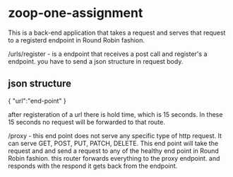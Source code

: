 # zoop-one-assignment

This is a back-end application that takes a request and serves that request to a registerd endpoint in Round Robin fashion. 

/urls/register - is a endpoint that receives a post call and register's a endpoint. you have to send a json structure in request body. 

json structure
--------------
{
    "url":"end-point"
}

after registeration of a url there is hold time, which is 15 seconds. In these 15 seconds no request will be forwarded to that route. 


 /proxy - this end point does not serve any specific type of http request. It can serve GET, POST, PUT, PATCH, DELETE. This end point will take the request and and send a request to any of the healthy end point in Round Robin fashion. this router forwards everything to the proxy endpoint. and responds with the respond it gets back from the endpoint.
  

